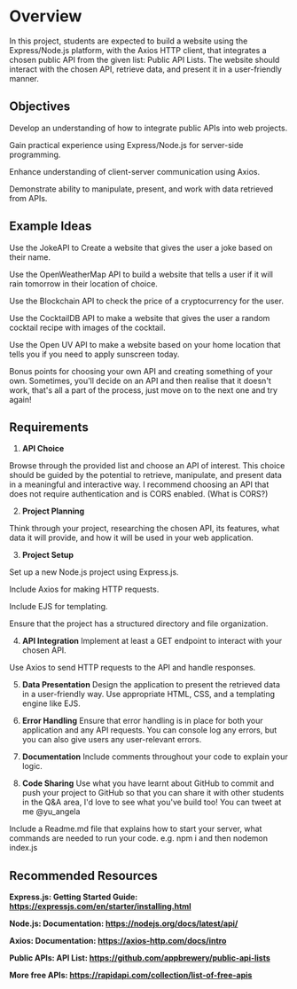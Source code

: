 # Overview

In this project, students are expected to build a website using the Express/Node.js platform, with the Axios HTTP client, that integrates a chosen public API from the given list: Public API Lists. The website should interact with the chosen API, retrieve data, and present it in a user-friendly manner.

## Objectives

Develop an understanding of how to integrate public APIs into web projects.

Gain practical experience using Express/Node.js for server-side programming.

Enhance understanding of client-server communication using Axios.

Demonstrate ability to manipulate, present, and work with data retrieved from APIs.

## Example Ideas

Use the JokeAPI to Create a website that gives the user a joke based on their name.

Use the OpenWeatherMap API to build a website that tells a user if it will rain tomorrow in their location of choice.

Use the Blockchain API to check the price of a cryptocurrency for the user.

Use the CocktailDB API to make a website that gives the user a random cocktail recipe with images of the cocktail.

Use the Open UV API to make a website based on your home location that tells you if you need to apply sunscreen today.

Bonus points for choosing your own API and creating something of your own. Sometimes, you'll decide on an API and then realise that it doesn't work, that's all a part of the process, just move on to the next one and try again!

## Requirements

1. **API Choice**

Browse through the provided list and choose an API of interest. This choice should be guided by the potential to retrieve, manipulate, and present data in a meaningful and interactive way. I recommend choosing an API that does not require authentication and is CORS enabled. (What is CORS?)

2. **Project Planning**

Think through your project, researching the chosen API, its features, what data it will provide, and how it will be used in your web application.

3. **Project Setup**

Set up a new Node.js project using Express.js.

Include Axios for making HTTP requests.

Include EJS for templating.

Ensure that the project has a structured directory and file organization.

4. **API Integration**
Implement at least a GET endpoint to interact with your chosen API.

Use Axios to send HTTP requests to the API and handle responses.

5. **Data Presentation**
Design the application to present the retrieved data in a user-friendly way. Use appropriate HTML, CSS, and a templating engine like EJS.

6. **Error Handling**
Ensure that error handling is in place for both your application and any API requests. You can console log any errors, but you can also give users any user-relevant errors.

7. **Documentation**
Include comments throughout your code to explain your logic.

8. **Code Sharing**
Use what you have learnt about GitHub to commit and push your project to GitHub so that you can share it with other students in the Q&A area, I'd love to see what you've build too! You can tweet at me @yu_angela

Include a Readme.md file that explains how to start your server, what commands are needed to run your code. e.g. npm i  and then nodemon index.js

## Recommended Resources

**Express.js: Getting Started Guide: https://expressjs.com/en/starter/installing.html**

**Node.js: Documentation: https://nodejs.org/docs/latest/api/**

**Axios: Documentation: https://axios-http.com/docs/intro**

**Public APIs: API List: https://github.com/appbrewery/public-api-lists**

**More free APIs: https://rapidapi.com/collection/list-of-free-apis**